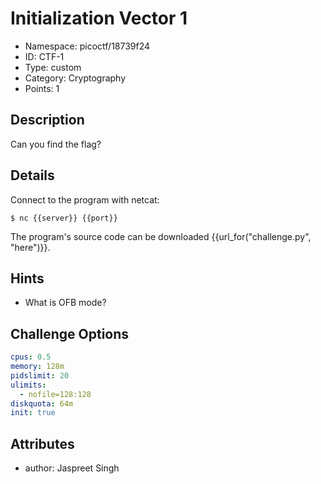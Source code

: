# Initialization Vector 1

- Namespace: picoctf/18739f24
- ID: CTF-1
- Type: custom
- Category: Cryptography
- Points: 1

## Description

Can you find the flag?

## Details

Connect to the program with netcat:

`$ nc {{server}} {{port}}`

The program's source code can be downloaded {{url_for("challenge.py", "here")}}.

## Hints

- What is OFB mode?

## Challenge Options

```yaml
cpus: 0.5
memory: 128m
pidslimit: 20
ulimits:
  - nofile=128:128
diskquota: 64m
init: true
```

## Attributes

- author: Jaspreet Singh
